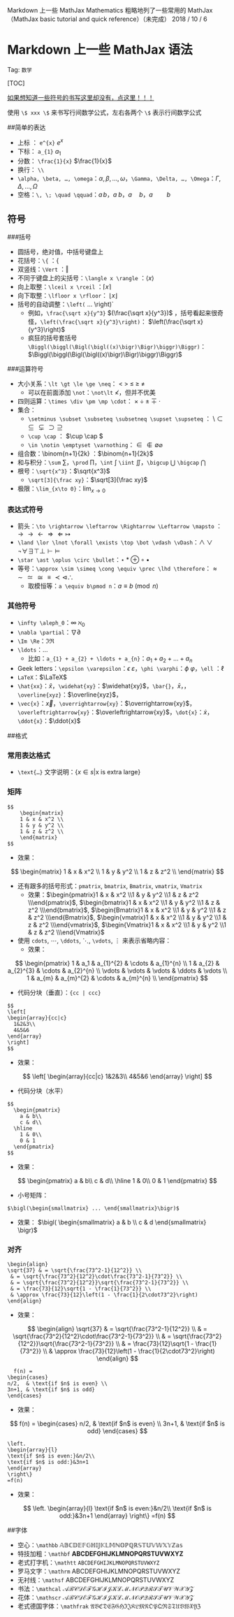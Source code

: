 Markdown 上一些 MathJax
Mathematics
粗略地列了一些常用的 MathJax （MathJax basic tutorial and quick reference）（未完成）
2018 / 10 / 6

# Markdown 上一些 MathJax 语法

Tag: `数学`

[TOC]



[如果想知道一些符号的书写这里却没有，点这里！！！](http://detexify.kirelabs.org/classify.html)

使用 `\$ xxx \$` 来书写行间数学公式，左右各两个 `\$` 表示行间数学公式

##简单的表达

- 上标 ： `e^{x}` $e^{x}$
- 下标： `a_{1}` $a_{1}$
- 分数： `\frac{1}{x}` $\frac{1}{x}$
- 换行： `\\`
- `\alpha, \beta, …, \omega`：$\alpha, \beta, …, \omega$，`\Gamma, \Delta, …, \Omega`：$\Gamma, \Delta, …, \Omega$
- 空格：`\, \; \quad \qquad`：$a \, b$，$a \; b$，$a \quad b$，$a \qquad b$

## 符号

###括号

- 圆括号，绝对值，中括号键盘上
- 花括号：`\{` ：$\{$
- 双竖线：`\Vert` ：$\Vert$
- 不同于键盘上的尖括号：`\langle x \rangle` ：$\langle x \rangle$ 
- 向上取整：`\lceil x \rceil` ：$\lceil x \rceil$
- 向下取整：`\lfloor x \rfloor`： $\lfloor x \rfloor$
- 括号的自动调整：`\left(` ... \right)`
  - 例如，`\frac{\sqrt x}{y^3}` $(\frac{\sqrt x}{y^3})$ ，括号看起来很奇怪，`\left(\frac{\sqrt x}{y^3}\right)`： $\left(\frac{\sqrt x}{y^3}\right)$
  - 疯狂的括号套括号 `\Biggl(\biggl(\Bigl(\bigl((x)\bigr)\Bigr)\biggr)\Biggr)`：$\Biggl(\biggl(\Bigl(\bigl((x)\bigr)\Bigr)\biggr)\Biggr)$

###运算符号

- 大小关系：`\lt \gt \le \ge \neq`： $\lt \; \gt \; \le \; \ge \; \neq$
  - 可以在前面添加 `\not`：`\not\lt` $\not\lt$，但并不优美
- 四则运算：`\times \div \pm \mp \cdot`： $\times \; \div \; \pm \; \mp \; \cdot$
- 集合：
  - `\setminus \subset \subseteq \subsetneq \supset \supseteq` ： $\setminus \subset \subseteq \subsetneq \supset \supseteq$
  - `\cup \cap` ： $\cup \cap $
  - `\in \notin \emptyset \varnothing`：$\in \notin \emptyset \varnothing$
- 组合数：\binom{n+1}{2k} ：$\binom{n+1}{2k}$
- 和与积分：`\sum` $\sum$，`\prod` $\prod$，`\int` $\int$ `\iint` $\iint$，`\bigcup` $\bigcup$ `\bigcap` $\bigcap$
- 根号：`\sqrt{x^3}`：$\sqrt{x^3}$
  - `\sqrt[3]{\frac xy}`：$\sqrt[3]{\frac xy}$
- 极限：`\lim_{x\to 0}`：$\lim_{x\to 0}$

### 表达式符号

- 箭头：`\to \rightarrow \leftarrow \Rightarrow \Leftarrow \mapsto` ： $\to \rightarrow \leftarrow \Rightarrow \Leftarrow \mapsto$
- `\land \lor \lnot \forall \exists \top \bot \vdash \vDash`：$\land \lor \lnot \forall \exists \top \bot \vdash \vDash$
- `\star \ast \oplus \circ \bullet`：$\star \ast \oplus \circ \bullet$
- 等号：`\approx \sim \simeq \cong \equiv \prec \lhd \therefore`：$\approx \sim \simeq \cong \equiv \prec \lhd \therefore$
  - 取模恒等：`a \equiv b\pmod n`：$a \equiv b\pmod n$

### 其他符号

- `\infty \aleph_0`：$\infty \; \aleph_0$
- `\nabla \partial`：$\nabla \partial$
- `\Im \Re`：$\Im \Re$
- `\ldots`：$\ldots$
  - 比如：`a_{1} + a_{2} + \ldots + a_{n}`：$a_{1} + a_{2} + \ldots + a_{n}$
- Geek letters：`\epsilon \varepsilon`：$\epsilon \; \varepsilon$，`\phi \varphi`：$\phi \; \varphi$，`\ell` ：$\ell$
- `LaTeX`：$\LaTeX$
- `\hat{xx}`：$\hat{x}$，`\widehat{xy}`：$\widehat{xy}$，`\bar{}`，$\bar{x}$，，`\overline{xyz}`：$\overline{xyz}$，
- `\vec{x}`：$\vec{x}$，`\overrightarrow{xy}`：$\overrightarrow{xy}$，`\overleftrightarrow{xy}`：$\overleftrightarrow{xy}$，`\dot{x}`：$\dot{x}$，`\ddot{x}`：$\ddot{x}$

##格式

### 常用表达格式

- `\text{…}` 文字说明：$\{x \in s | \text{x is extra large}\}$

### 矩阵

```
$$
    \begin{matrix}
    1 & x & x^2 \\
    1 & y & y^2 \\
    1 & z & z^2 \\
    \end{matrix}
$$
```

- 效果：

$$
\begin{matrix}
    1 & x & x^2 \\
    1 & y & y^2 \\
    1 & z & z^2 \\
\end{matrix}
$$

- 还有跟多的括号形式：`pmatrix`, `bmatrix`, `Bmatrix`, `vmatrix`, `Vmatrix`
  - 效果：$\begin{pmatrix}1 & x & x^2 \\1 & y & y^2 \\1 & z & z^2 \\\end{pmatrix}$, $\begin{bmatrix}1 & x & x^2 \\1 & y & y^2 \\1 & z & z^2 \\\end{bmatrix}$, $\begin{Bmatrix}1 & x & x^2 \\1 & y & y^2 \\1 & z & z^2 \\\end{Bmatrix}$, $\begin{vmatrix}1 & x & x^2 \\1 & y & y^2 \\1 & z & z^2 \\\end{vmatrix}$, $\begin{Vmatrix}1 & x & x^2 \\1 & y & y^2 \\1 & z & z^2 \\\end{Vmatrix}$
- 使用 `cdots`, $\cdots$, `\ddots`, $\ddots$, `\vdots`, $\vdots$ 来表示省略内容：
  - 效果：

$$
\begin{pmatrix}
    1 & a_1 & a_{1}^{2} & \cdots & a_{1}^{n} \\
    1 & a_{2} & a_{2}^{3} & \cdots & a_{2}^{n} \\
    \vdots & \vdots & \vdots & \ddots & \vdots \\
    1 & a_{m} & a_{m}^{2} & \cdots & a_{m}^{n} \\
\end{pmatrix}
$$

- 代码分块（垂直）：`{cc | ccc}`

```
$$
\left[
\begin{array}{cc|c}
  1&2&3\\
  4&5&6
\end{array}
\right]
$$
```

- 效果：

$$
\left[
\begin{array}{cc|c}
  1&2&3\\
  4&5&6
\end{array}
\right]
$$



- 代码分块（水平）

```
$$
  \begin{pmatrix}
    a & b\\
    c & d\\
  \hline
    1 & 0\\
    0 & 1
  \end{pmatrix}
$$
```

- 效果：

$$
\begin{pmatrix}
    a & b\\
    c & d\\
  \hline
    1 & 0\\
    0 & 1
  \end{pmatrix}
$$



- 小号矩阵：

```
$\bigl(\begin{smallmatrix} ... \end{smallmatrix}\bigr)$
```

- 效果： $\bigl( \begin{smallmatrix} a & b \\ c & d \end{smallmatrix} \bigr)$

### 对齐

```
\begin{align}
\sqrt{37} & = \sqrt{\frac{73^2-1}{12^2}} \\
 & = \sqrt{\frac{73^2}{12^2}\cdot\frac{73^2-1}{73^2}} \\ 
 & = \sqrt{\frac{73^2}{12^2}}\sqrt{\frac{73^2-1}{73^2}} \\
 & = \frac{73}{12}\sqrt{1 - \frac{1}{73^2}} \\ 
 & \approx \frac{73}{12}\left(1 - \frac{1}{2\cdot73^2}\right)
\end{align}
```



- 效果：

$$
\begin{align}
\sqrt{37} & = \sqrt{\frac{73^2-1}{12^2}} \\
 & = \sqrt{\frac{73^2}{12^2}\cdot\frac{73^2-1}{73^2}} \\ 
 & = \sqrt{\frac{73^2}{12^2}}\sqrt{\frac{73^2-1}{73^2}} \\
 & = \frac{73}{12}\sqrt{1 - \frac{1}{73^2}} \\ 
 & \approx \frac{73}{12}\left(1 - \frac{1}{2\cdot73^2}\right)
\end{align}
$$





```
  f(n) =
\begin{cases}
n/2,  & \text{if $n$ is even} \\
3n+1, & \text{if $n$ is odd}
\end{cases}
```

 

- 效果：

$$
f(n) =
\begin{cases}
n/2,  & \text{if $n$ is even} \\
3n+1, & \text{if $n$ is odd}
\end{cases}
$$

```
\left.
\begin{array}{l}
\text{if $n$ is even:}&n/2\\
\text{if $n$ is odd:}&3n+1
\end{array}
\right\}
=f(n)
```



- 效果：

$$
\left.
\begin{array}{l}
\text{if $n$ is even:}&n/2\\
\text{if $n$ is odd:}&3n+1
\end{array}
\right\}
=f(n)
$$









##字体

- 空心：`\mathbb` $\mathbb{ABCDEFGHIJKLMNOPQRSTUVWXYZas}$
- 特技加粗：`\mathbf` $\mathbf{ABCDEFGHIJKLMNOPQRSTUVWXYZ}$
- 老式打字机：`\mathtt` $\mathtt{ABCDEFGHIJKLMNOPQRSTUVWXYZ}$
- 罗马文字：`\mathrm` $\mathrm{ABCDEFGHIJKLMNOPQRSTUVWXYZ}$
- 无衬线：`\mathsf` $\mathsf{ABCDEFGHIJKLMNOPQRSTUVWXYZ}$
- 书法：`\mathcal` $\mathcal{ABCDEFGHIJKLMNOPQRSTUVWXYZ}$
- 花体：`\mathscr` $\mathscr{ABCDEFGHIJKLMNOPQRSTUVWXYZ}$
- 老式德国字体：`\mathfrak` $\mathfrak{ABCDEFGHIJKLMNOPQRSTUVWXYZ}$
